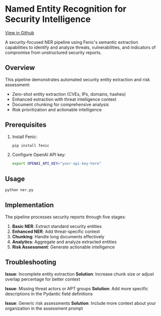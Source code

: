 # Named Entity Recognition for Security Intelligence

[View in Github](https://github.com/typedef-ai/fenic/blob/main/examples/named_entity_recognition/README.md)

A security-focused NER pipeline using Fenic's semantic extraction capabilities to identify and analyze threats, vulnerabilities, and indicators of compromise from unstructured security reports.

## Overview

This pipeline demonstrates automated security entity extraction and risk assessment:

- Zero-shot entity extraction (CVEs, IPs, domains, hashes)
- Enhanced extraction with threat intelligence context
- Document chunking for comprehensive analysis
- Risk prioritization and actionable intelligence

## Prerequisites

1. Install Fenic:

   ```bash
   pip install fenic
   ```

2. Configure OpenAI API key:
   ```bash
   export OPENAI_API_KEY="your-api-key-here"
   ```

## Usage

```bash
python ner.py
```

## Implementation

The pipeline processes security reports through five stages:

1. **Basic NER**: Extract standard security entities
2. **Enhanced NER**: Add threat-specific context
3. **Chunking**: Handle long documents effectively
4. **Analytics**: Aggregate and analyze extracted entities
5. **Risk Assessment**: Generate actionable intelligence

## Troubleshooting

**Issue**: Incomplete entity extraction
**Solution**: Increase chunk size or adjust overlap percentage for better context

**Issue**: Missing threat actors or APT groups
**Solution**: Add more specific descriptions in the Pydantic field definitions

**Issue**: Generic risk assessments
**Solution**: Include more context about your organization in the assessment prompt
